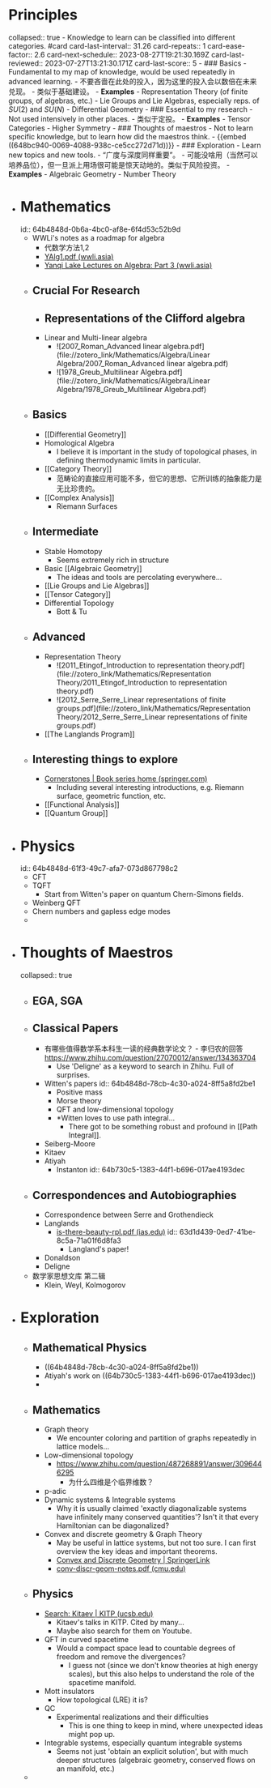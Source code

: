 # Principles
collapsed:: true
	- Knowledge to learn can be classified into different categories. #card
	  card-last-interval:: 31.26
	  card-repeats:: 1
	  card-ease-factor:: 2.6
	  card-next-schedule:: 2023-08-27T19:21:30.169Z
	  card-last-reviewed:: 2023-07-27T13:21:30.171Z
	  card-last-score:: 5
		- ### Basics
			- Fundamental to my map of knowledge, would be used repeatedly in advanced learning.
			- 不要吝啬在此处的投入，因为这里的投入会以数倍在未来兑现。
			- 类似于基础建设。
			- **Examples**
				- Representation Theory (of finite groups, of algebras, etc.)
				- Lie Groups and Lie Algebras, especially reps. of $SU(2)$ and $SU(N)$
				- Differential Geometry
		- ### Essential to my research
			- Not used intensively in other places.
			- 类似于定投。
			- **Examples**
				- Tensor Categories
				- Higher Symmetry
		- ### Thoughts of maestros
			- Not to learn specific knowledge, but to learn how did the maestros think.
			- {{embed ((648bc940-0069-4088-938c-ce5cc272d71d))}}
		- ### Exploration
			- Learn new topics and new tools.
				- “广度与深度同样重要”。
			- 可能没啥用（当然可以培养品位），但一旦派上用场很可能是惊天动地的。类似于风险投资。
			- **Examples**
				- Algebraic Geometry
				- Number Theory
- # Mathematics
  id:: 64b4848d-0b6a-4bc0-af8e-6f4d53c52b9d
	- WWLi's notes as a roadmap for algebra
		- 代数学方法1,2
		- [YAlg1.pdf (wwli.asia)](https://www.wwli.asia/downloads/YAlg1.pdf)
		- [Yanqi Lake Lectures on Algebra: Part 3 (wwli.asia)](https://www.wwli.asia/downloads/YAlg3.pdf)
	- ## Crucial For Research
		- Representations of the Clifford algebra
			-
		- Linear and Multi-linear algebra
			- ![2007_Roman_Advanced linear algebra.pdf](file://zotero_link/Mathematics/Algebra/Linear Algebra/2007_Roman_Advanced linear algebra.pdf)
			- ![1978_Greub_Multilinear Algebra.pdf](file://zotero_link/Mathematics/Algebra/Linear Algebra/1978_Greub_Multilinear Algebra.pdf)
	- ## Basics
		- [[Differential Geometry]]
		- Homological Algebra
			- I believe it is important in the study of topological phases, in defining thermodynamic limits in particular.
		- [[Category Theory]]
			- 范畴论的直接应用可能不多，但它的思想、它所训练的抽象能力是无比珍贵的。
		- [[Complex Analysis]]
			- Riemann Surfaces
	- ## Intermediate
		- Stable Homotopy
			- Seems extremely rich in structure
		- Basic [[Algebraic Geometry]]
			- The ideas and tools are percolating everywhere...
		- [[Lie Groups and Lie Algebras]]
		- [[Tensor Category]]
		- Differential Topology
			- Bott & Tu
	- ## Advanced
		- Representation Theory
			- ![2011_Etingof_Introduction to representation theory.pdf](file://zotero_link/Mathematics/Representation Theory/2011_Etingof_Introduction to representation theory.pdf)
			- ![2012_Serre_Serre_Linear representations of finite groups.pdf](file://zotero_link/Mathematics/Representation Theory/2012_Serre_Serre_Linear representations of finite groups.pdf)
		- [[The Langlands Program]]
	- ## Interesting things to explore
		- [Cornerstones | Book series home (springer.com)](https://www.springer.com/series/7161)
			- Including several interesting introductions, e.g. Riemann surface, geometric function, etc.
		- [[Functional Analysis]]
		- [[Quantum Group]]
- # Physics
  id:: 64b4848d-61f3-49c7-afa7-073d867798c2
	- CFT
	- TQFT
		- Start from Witten's paper on quantum Chern-Simons fields.
	- Weinberg QFT
	- Chern numbers and gapless edge modes
	-
- # Thoughts of Maestros
  collapsed:: true
	- ## EGA, SGA
	- ## Classical Papers
		- 有哪些值得数学系本科生一读的经典数学论文？ - 李归农的回答 
		  https://www.zhihu.com/question/27070012/answer/134363704
			- Use 'Deligne' as a keyword to search in Zhihu. Full of surprises.
		- Witten's papers
		  id:: 64b4848d-78cb-4c30-a024-8ff5a8fd2be1
			- Positive mass
			- Morse theory
			- QFT and low-dimensional topology
			- *Witten loves to use path integral...
				- There got to be something robust and profound in [[Path Integral]].
		- Seiberg-Moore
		- Kitaev
		- Atiyah
			- Instanton
			  id:: 64b730c5-1383-44f1-b696-017ae4193dec
	- ## Correspondences and Autobiographies
		- Correspondence between Serre and Grothendieck
		- Langlands
			- [is-there-beauty-rpl.pdf (ias.edu)](http://publications.ias.edu/sites/default/files/is-there-beauty-rpl.pdf)
			  id:: 63d1d439-0ed7-41be-8c5a-71a01f6d8fa3
				- Langland's paper!
		- Donaldson
		- Deligne
	- 数学家思想文库 第二辑
		- Klein, Weyl, Kolmogorov
- # Exploration
	- ## Mathematical Physics
		- ((64b4848d-78cb-4c30-a024-8ff5a8fd2be1))
		- Atiyah's work on ((64b730c5-1383-44f1-b696-017ae4193dec))
		-
	- ## Mathematics
		- Graph theory
			- We encounter coloring and partition of graphs repeatedly in lattice models...
		- Low-dimensional topology
			- https://www.zhihu.com/question/487268891/answer/3096446295
				- 为什么四维是个临界维数？
		- p-adic
		- Dynamic systems & Integrable systems
			- Why it is usually claimed 'exactly diagonalizable systems have infinitely many conserved quantities'? Isn't it that every Hamiltonian can be diagonalized?
		- Convex and discrete geometry & Graph Theory
			- May be useful in lattice systems, but not too sure.
			  I can first overview the key ideas and important theorems.
			- [Convex and Discrete Geometry | SpringerLink](https://link.springer.com/book/10.1007/978-3-540-71133-9#toc)
			- [conv-discr-geom-notes.pdf (cmu.edu)](https://www.math.cmu.edu/~ttkocz/teaching/1920/conv-discr-geom-notes.pdf)
	- ## Physics
		- [Search: Kitaev | KITP (ucsb.edu)](https://www.kitp.ucsb.edu/search/google/Kitaev)
			- Kitaev's talks in KITP. Cited by many...
			- Maybe also search for them on Youtube.
		- QFT in curved spacetime
			- Would a compact space lead to countable degrees of freedom and remove the divergences?
				- I guess not (since we don't know theories at high energy scales), but this also helps to understand the role of the spacetime manifold.
		- Mott insulators
			- How topological (LRE) it is?
		- QC
			- Experimental realizations and their difficulties
				- This is one thing to keep in mind, where unexpected ideas might pop up.
		- Integrable systems, especially quantum integrable systems
			- Seems not just 'obtain an explicit solution', but with much deeper structures (algebraic geometry, conserved flows on an manifold, etc.)
	-
